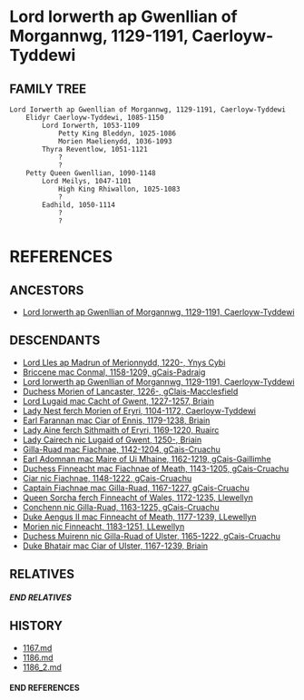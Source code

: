 # Lord Iorwerth ap Gwenllian of Morgannwg, 1129-1191, Caerloyw-Tyddewi

## FAMILY TREE

```
Lord Iorwerth ap Gwenllian of Morgannwg, 1129-1191, Caerloyw-Tyddewi
	Elidyr Caerloyw-Tyddewi, 1085-1150
		Lord Iorwerth, 1053-1109
			Petty King Bleddyn, 1025-1086
			Morien Maelienydd, 1036-1093
		Thyra Reventlow, 1051-1121
			?
			?
	Petty Queen Gwenllian, 1090-1148
		Lord Meilys, 1047-1101
			High King Rhiwallon, 1025-1083
			?
		Eadhild, 1050-1114
			?
			?
```


# REFERENCES

## ANCESTORS
* [Lord Iorwerth ap Gwenllian of Morgannwg, 1129-1191, Caerloyw-Tyddewi](iorwerth_ap_gwenllian_1129.md)

## DESCENDANTS
* [Lord Lles ap Madrun of Merionnydd, 1220-, Ynys Cybi](lles_ap_madrun_1220.md)
* [Briccene mac Conmal, 1158-1209, gCais-Padraig](briccene_mac_conmal_1158.md)
* [Lord Iorwerth ap Gwenllian of Morgannwg, 1129-1191, Caerloyw-Tyddewi](iorwerth_ap_gwenllian_1129.md)
* [Duchess Morien of Lancaster, 1226-, gClais-Macclesfield](morien_1226.md)
* [Lord Lugaid mac Cacht of Gwent, 1227-1257, Briain](lugaid_mac_cacht_1227.md)
* [Lady Nest ferch Morien of Eryri, 1104-1172, Caerloyw-Tyddewi](nest_ferch_morien_1104.md)
* [Earl Farannan mac Ciar of Ennis, 1179-1238, Briain](farannan_mac_ciar_1179.md)
* [Lady Aine ferch Sithmaith of Eryri, 1169-1220, Ruairc](aine_ferch_sithmaith_1169.md)
* [Lady Cairech nic Lugaid of Gwent, 1250-, Briain](cairech_nic_lugaid_1250.md)
* [Gilla-Ruad mac Fiachnae, 1142-1204, gCais-Cruachu](gilla-ruad_mac_fiachnae_1142.md)
* [Earl Adomnan mac Maire of Ui Mhaine, 1162-1219, gCais-Gaillimhe](adomnan_mac_maire_1162.md)
* [Duchess Finneacht mac Fiachnae of Meath, 1143-1205, gCais-Cruachu](finneacht_mac_fiachnae_1143.md)
* [Ciar nic Fiachnae, 1148-1222, gCais-Cruachu](ciar_nic_fiachnae_1148.md)
* [Captain Fiachnae mac Gilla-Ruad, 1167-1227, gCais-Cruachu](fiachnae_mac_gilla-ruad_1167.md)
* [Queen Sorcha ferch Finneacht of Wales, 1172-1235, Llewellyn](sorcha_ferch_finneacht_1172.md)
* [Conchenn nic Gilla-Ruad, 1163-1225, gCais-Cruachu](conchenn_nic_gilla-ruad_1163.md)
* [Duke Aengus II mac Finneacht of Meath, 1177-1239, LLewellyn](aengus_ii_mac_finneacht_1177.md)
* [Morien nic Finneacht, 1183-1251, LLewellyn](morien_nic_finneacht_1183.md)
* [Duchess Muirenn nic Gilla-Ruad of Ulster, 1165-1222, gCais-Cruachu](muirenn_nic_gilla-ruad_1165.md)
* [Duke Bhatair mac Ciar of Ulster, 1167-1239, Briain](bhatair_mac_ciar_1167.md)

## RELATIVES

##### END RELATIVES 
## HISTORY
* [1167.md](../h/1167.md)
* [1186.md](../h/1186.md)
* [1186_2.md](../h/1186_2.md)

#### END REFERENCES
